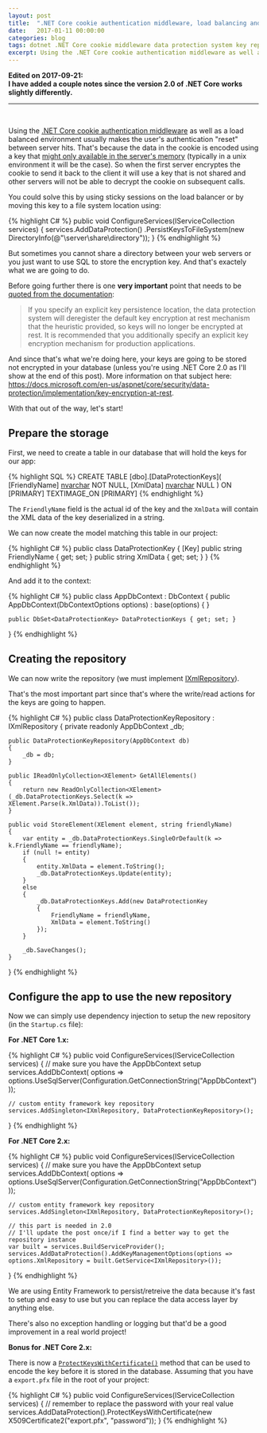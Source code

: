```yaml
---
layout: post
title:  ".NET Core cookie authentication middleware, load balancing and the data protection system"
date:   2017-01-11 00:00:00
categories: blog
tags: dotnet .NET Core cookie middleware data protection system key repository load balanced
excerpt: Using the .NET Core cookie authentication middleware as well as a load balanced environment usually makes the user's authentication "reset" between server hits. That's because the data in the cookie is encoded using a key that might only available in the server's memory (typically in a unix environment it will be the case).
---
```


__Edited on 2017-09-21:__  
__I have added a couple notes since the version 2.0 of .NET Core works slightly differently.__

___
<br />

Using the [.NET Core cookie authentication middleware](https://docs.microsoft.com/en-us/aspnet/core/security/authentication/cookie) as well as a load balanced environment usually makes the user's authentication "reset" between server hits.
That's because the data in the cookie is encoded using a key that [might only available in the server's memory](https://docs.microsoft.com/en-us/aspnet/core/security/data-protection/configuration/default-settings#data-protection-default-settings) (typically in a unix environment it will be the case).
So when the first server encryptes the cookie to send it back to the client it will use a key that is not shared and other servers will not be able to decrypt the cookie on subsequent calls.

You could solve this by using sticky sessions on the load balancer or by moving this key to a file system location using:

{% highlight C# %}
public void ConfigureServices(IServiceCollection services)
{
   services.AddDataProtection()
       .PersistKeysToFileSystem(new DirectoryInfo(@"\\server\share\directory\"));
}
{% endhighlight %}

But sometimes you cannot share a directory between your web servers or you just want to use SQL to store the encryption key.
And that's exactely what we are going to do.

Before going further there is one **very important** point that needs to be [quoted from the documentation](https://docs.microsoft.com/en-us/aspnet/core/security/data-protection/implementation/key-storage-providers):

> If you specify an explicit key persistence location, the data protection system will deregister the default key encryption at rest mechanism that the heuristic provided, so keys will no longer be encrypted at rest. It is recommended that you additionally specify an explicit key encryption mechanism for production applications.

And since that's what we're doing here, your keys are going to be stored not encrypted in your database (unless you're using .NET Core 2.0 as I'll show at the end of this post).
More information on that subject here: <https://docs.microsoft.com/en-us/aspnet/core/security/data-protection/implementation/key-encryption-at-rest>.

With that out of the way, let's start!

## Prepare the storage

First, we need to create a table in our database that will hold the keys for our app:

{% highlight SQL %}
CREATE TABLE [dbo].[DataProtectionKeys](
	[FriendlyName] [nvarchar](max) NOT NULL,
	[XmlData] [nvarchar](max) NULL
) ON [PRIMARY] TEXTIMAGE_ON [PRIMARY]
{% endhighlight %}

The `FriendlyName` field is the actual id of the key and the `XmlData` will contain the XML data of the key deserialized in a string.

We can now create the model matching this table in our project:

{% highlight C# %}
public class DataProtectionKey
{
    [Key]
    public string FriendlyName { get; set; }
    public string XmlData { get; set; }
}
{% endhighlight %}

And add it to the context:

{% highlight C# %}
public class AppDbContext : DbContext
{
    public AppDbContext(DbContextOptions<AppDbContext> options) : base(options) { }

    public DbSet<DataProtectionKey> DataProtectionKeys { get; set; }
}
{% endhighlight %}

## Creating the repository

We can now write the repository (we must implement [IXmlRepository](https://docs.microsoft.com/en-us/aspnet/core/security/data-protection/extensibility/key-management#ixmlrepository)).

That's the most important part since that's where the write/read actions for the keys are going to happen.

{% highlight C# %}
public class DataProtectionKeyRepository : IXmlRepository
{
    private readonly AppDbContext _db;

    public DataProtectionKeyRepository(AppDbContext db)
    {
        _db = db;
    }

    public IReadOnlyCollection<XElement> GetAllElements()
    {
        return new ReadOnlyCollection<XElement>(_db.DataProtectionKeys.Select(k => XElement.Parse(k.XmlData)).ToList());
    }

    public void StoreElement(XElement element, string friendlyName)
    {
        var entity = _db.DataProtectionKeys.SingleOrDefault(k => k.FriendlyName == friendlyName);
        if (null != entity)
        {
            entity.XmlData = element.ToString();
            _db.DataProtectionKeys.Update(entity);
        }
        else
        {
            _db.DataProtectionKeys.Add(new DataProtectionKey
            {
                FriendlyName = friendlyName,
                XmlData = element.ToString()
            });
        }

        _db.SaveChanges();
    }
}
{% endhighlight %}

## Configure the app to use the new repository

Now we can simply use dependency injection to setup the new repository (in the `Startup.cs` file):

__For .NET Core 1.x:__

{% highlight C# %}
public void ConfigureServices(IServiceCollection services)
{
    // make sure you have the AppDbContext setup
    services.AddDbContext<AppDbContext>(
        options => options.UseSqlServer(Configuration.GetConnectionString("AppDbContext")));

    // custom entity framework key repository
    services.AddSingleton<IXmlRepository, DataProtectionKeyRepository>();
}
{% endhighlight %}

__For .NET Core 2.x:__

{% highlight C# %}
public void ConfigureServices(IServiceCollection services)
{
    // make sure you have the AppDbContext setup
    services.AddDbContext<AppDbContext>(
        options => options.UseSqlServer(Configuration.GetConnectionString("AppDbContext")));
    
    // custom entity framework key repository
    services.AddSingleton<IXmlRepository, DataProtectionKeyRepository>();
    
    // this part is needed in 2.0
    // I'll update the post once/if I find a better way to get the repository instance
    var built = services.BuildServiceProvider();
    services.AddDataProtection().AddKeyManagementOptions(options => options.XmlRepository = built.GetService<IXmlRepository>());
}
{% endhighlight %}

We are using Entity Framework to persist/retreive the data because it's fast to setup and easy to use but you can replace the data access layer by anything else.

There's also no exception handling or logging but that'd be a good improvement in a real world project!

__Bonus for .NET Core 2.x:__

There is now a [`ProtectKeysWithCertificate()`](https://docs.microsoft.com/en-us/aspnet/core/security/data-protection/implementation/key-encryption-at-rest#x509-certificate) method that can be used to encode the key before it is stored in the database.
Assuming that you have a `export.pfx` file in the root of your project:


{% highlight C# %}
public void ConfigureServices(IServiceCollection services)
{
    // remember to replace the password with your real value
    services.AddDataProtection().ProtectKeysWithCertificate(new X509Certificate2("export.pfx", "password"));
}
{% endhighlight %}